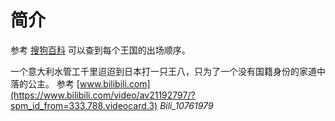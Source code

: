 
# 简介

参考
[搜狗百科](https://baike.sogou.com/v158360041.htm?fromTitle=%E8%B6%85%E7%BA%A7%E9%A9%AC%E9%87%8C%E5%A5%A5%E5%A5%A5%E5%BE%B7%E8%B5%9B)
可以查到每个王国的出场顺序。

一个意大利水管工千里迢迢到日本打一只王八，只为了一个没有国籍身份的家道中落的公主。 参考
[www.bilibili.com](https://www.bilibili.com/video/av21192797/?spm_id_from=333.788.videocard.3)
*Bili\_10761979*
